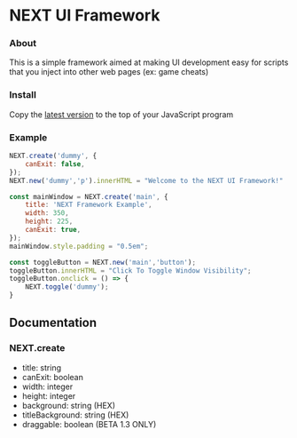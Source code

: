 # NEXT UI Framework

### About
This is a simple framework aimed at making UI development easy for scripts that you inject into other web pages (ex: game cheats)

### Install
Copy the [latest version](https://raw.githubusercontent.com/Frontesque/NEXT-UI-Framework/main/latest.js) to the top of your JavaScript program

### Example
```js
NEXT.create('dummy', {
	canExit: false,
});
NEXT.new('dummy','p').innerHTML = "Welcome to the NEXT UI Framework!"

const mainWindow = NEXT.create('main', {
	title: 'NEXT Framework Example',
	width: 350,
	height: 225,
	canExit: true,
});
mainWindow.style.padding = "0.5em";

const toggleButton = NEXT.new('main','button');
toggleButton.innerHTML = "Click To Toggle Window Visibility";
toggleButton.onclick = () => {
    NEXT.toggle('dummy');
}
```

## Documentation
### NEXT.create
- title: string
- canExit: boolean
- width: integer
- height: integer
- background: string (HEX)
- titleBackground: string (HEX)
- draggable: boolean (BETA 1.3 ONLY)
